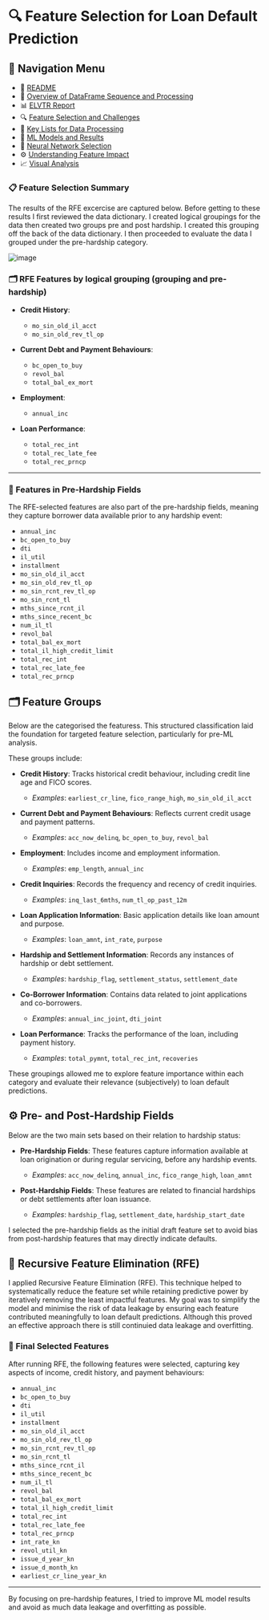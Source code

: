 # 🔍 Feature Selection for Loan Default Prediction

## 🔗 Navigation Menu

- 📘 [README](https://github.com/Wattysaid/dsif-git-main-project/blob/main/README.md)
- 📄 [Overview of DataFrame Sequence and Processing](https://github.com/Wattysaid/dsif-git-main-project/blob/main/DataFrame_Sequence_and_Processing_Overview.md)
- 📊 [ELVTR Report](https://github.com/Wattysaid/dsif-git-main-project/blob/main/ELVTR_report.md)
- 🔍 [Feature Selection and Challenges](https://github.com/Wattysaid/dsif-git-main-project/blob/main/Feature_selection_and_challenges.md)
- 📑 [Key Lists for Data Processing](https://github.com/Wattysaid/dsif-git-main-project/blob/main/Key_Lists_for_Data_Processing.md)
- 🤖 [ML Models and Results](https://github.com/Wattysaid/dsif-git-main-project/blob/main/ML_models_and_results.md)
- 🧠 [Neural Network Selection](https://github.com/Wattysaid/dsif-git-main-project/blob/main/Neural_Network_selection.md)
- ⚙️ [Understanding Feature Impact](https://github.com/Wattysaid/dsif-git-main-project/blob/main/Understanding_feature_impact.md)
- 📈 [Visual Analysis](https://github.com/Wattysaid/dsif-git-main-project/blob/main/Visual_Analysis.md)

### 📋 Feature Selection Summary

The results of the RFE excercise are captured below. Before getting to these results I first reviewed the data dictionary. I created logical groupings for the data then created two groups pre and post hardship. I created this grouping off the back of the data dictionary. I then proceeded to evaluate the data I grouped under the pre-hardship category.

![image](https://github.com/user-attachments/assets/164ff460-9af8-499f-a0e7-a7636db73d4c)


### 🗂️ RFE Features by logical grouping (grouping and pre-hardship)

- **Credit History**:
  - `mo_sin_old_il_acct`
  - `mo_sin_old_rev_tl_op`

- **Current Debt and Payment Behaviours**:
  - `bc_open_to_buy`
  - `revol_bal`
  - `total_bal_ex_mort`

- **Employment**:
  - `annual_inc`

- **Loan Performance**:
  - `total_rec_int`
  - `total_rec_late_fee`
  - `total_rec_prncp`

---

### 🔄 Features in Pre-Hardship Fields

The RFE-selected features are also part of the pre-hardship fields, meaning they capture borrower data available prior to any hardship event:

- `annual_inc`
- `bc_open_to_buy`
- `dti`
- `il_util`
- `installment`
- `mo_sin_old_il_acct`
- `mo_sin_old_rev_tl_op`
- `mo_sin_rcnt_rev_tl_op`
- `mo_sin_rcnt_tl`
- `mths_since_rcnt_il`
- `mths_since_recent_bc`
- `num_il_tl`
- `revol_bal`
- `total_bal_ex_mort`
- `total_il_high_credit_limit`
- `total_rec_int`
- `total_rec_late_fee`
- `total_rec_prncp`

## 🗂️ Feature Groups

Below are the categorised the featuress. This structured classification laid the foundation for targeted feature selection, particularly for pre-ML analysis. 

These groups include:

- **Credit History**: Tracks historical credit behaviour, including credit line age and FICO scores.
  - *Examples*: `earliest_cr_line`, `fico_range_high`, `mo_sin_old_il_acct`

- **Current Debt and Payment Behaviours**: Reflects current credit usage and payment patterns.
  - *Examples*: `acc_now_delinq`, `bc_open_to_buy`, `revol_bal`

- **Employment**: Includes income and employment information.
  - *Examples*: `emp_length`, `annual_inc`

- **Credit Inquiries**: Records the frequency and recency of credit inquiries.
  - *Examples*: `inq_last_6mths`, `num_tl_op_past_12m`

- **Loan Application Information**: Basic application details like loan amount and purpose.
  - *Examples*: `loan_amnt`, `int_rate`, `purpose`

- **Hardship and Settlement Information**: Records any instances of hardship or debt settlement.
  - *Examples*: `hardship_flag`, `settlement_status`, `settlement_date`

- **Co-Borrower Information**: Contains data related to joint applications and co-borrowers.
  - *Examples*: `annual_inc_joint`, `dti_joint`

- **Loan Performance**: Tracks the performance of the loan, including payment history.
  - *Examples*: `total_pymnt`, `total_rec_int`, `recoveries`

These groupings allowed me to explore feature importance within each category and evaluate their relevance (subjectively) to loan default predictions.

## ⚙️ Pre- and Post-Hardship Fields

Below are the two main sets based on their relation to hardship status:

- **Pre-Hardship Fields**: These features capture information available at loan origination or during regular servicing, before any hardship events.
  - *Examples*: `acc_now_delinq`, `annual_inc`, `fico_range_high`, `loan_amnt`

- **Post-Hardship Fields**: These features are related to financial hardships or debt settlements after loan issuance.
  - *Examples*: `hardship_flag`, `settlement_date`, `hardship_start_date`

I selected the pre-hardship fields as the initial draft feature set to avoid bias from post-hardship features that may directly indicate defaults.

## 🔄 Recursive Feature Elimination (RFE)

I applied Recursive Feature Elimination (RFE). This technique helped to systematically reduce the feature set while retaining predictive power by iteratively removing the least impactful features. My goal was to simplify the model and minimise the risk of data leakage by ensuring each feature contributed meaningfully to loan default predictions. Although this proved an effective approach there is still continuied data leakage and overfitting.

### 📑 Final Selected Features

After running RFE, the following features were selected, capturing key aspects of income, credit history, and payment behaviours:

- `annual_inc`
- `bc_open_to_buy`
- `dti`
- `il_util`
- `installment`
- `mo_sin_old_il_acct`
- `mo_sin_old_rev_tl_op`
- `mo_sin_rcnt_rev_tl_op`
- `mo_sin_rcnt_tl`
- `mths_since_rcnt_il`
- `mths_since_recent_bc`
- `num_il_tl`
- `revol_bal`
- `total_bal_ex_mort`
- `total_il_high_credit_limit`
- `total_rec_int`
- `total_rec_late_fee`
- `total_rec_prncp`
- `int_rate_kn`
- `revol_util_kn`
- `issue_d_year_kn`
- `issue_d_month_kn`
- `earliest_cr_line_year_kn`

---

By focusing on pre-hardship features, I tried to improve ML model results and avoid as much data leakage and overfitting as possible.
